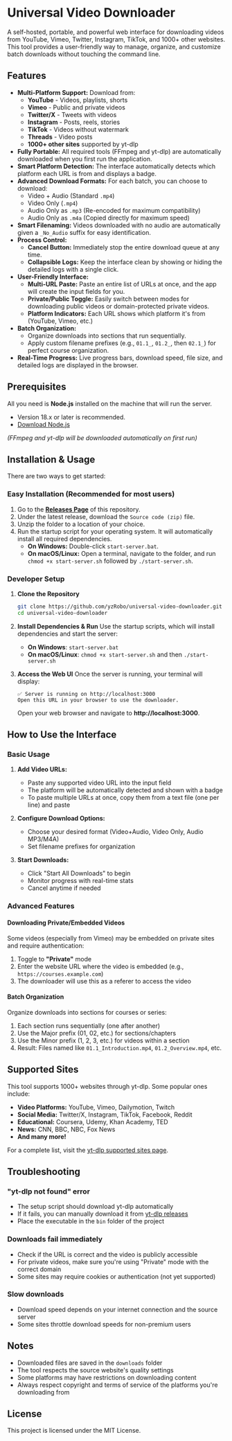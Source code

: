# Universal Video Downloader

A self-hosted, portable, and powerful web interface for downloading videos from YouTube, Vimeo, Twitter, Instagram, TikTok, and 1000+ other websites. This tool provides a user-friendly way to manage, organize, and customize batch downloads without touching the command line.

## Features

*   **Multi-Platform Support:** Download from:
    *   **YouTube** - Videos, playlists, shorts
    *   **Vimeo** - Public and private videos
    *   **Twitter/X** - Tweets with videos
    *   **Instagram** - Posts, reels, stories
    *   **TikTok** - Videos without watermark
    *   **Threads** - Video posts
    *   **1000+ other sites** supported by yt-dlp
*   **Fully Portable:** All required tools (FFmpeg and yt-dlp) are automatically downloaded when you first run the application.
*   **Smart Platform Detection:** The interface automatically detects which platform each URL is from and displays a badge.
*   **Advanced Download Formats:** For each batch, you can choose to download:
    *   Video + Audio (Standard `.mp4`)
    *   Video Only (`.mp4`)
    *   Audio Only as `.mp3` (Re-encoded for maximum compatibility)
    *   Audio Only as `.m4a` (Copied directly for maximum speed)
*   **Smart Filenaming:** Videos downloaded with no audio are automatically given a `_No_Audio` suffix for easy identification.
*   **Process Control:**
    *   **Cancel Button:** Immediately stop the entire download queue at any time.
    *   **Collapsible Logs:** Keep the interface clean by showing or hiding the detailed logs with a single click.
*   **User-Friendly Interface:**
    *   **Multi-URL Paste:** Paste an entire list of URLs at once, and the app will create the input fields for you.
    *   **Private/Public Toggle:** Easily switch between modes for downloading public videos or domain-protected private videos.
    *   **Platform Indicators:** Each URL shows which platform it's from (YouTube, Vimeo, etc.)
*   **Batch Organization:**
    *   Organize downloads into sections that run sequentially.
    *   Apply custom filename prefixes (e.g., `01.1_`, `01.2_`, then `02.1_`) for perfect course organization.
*   **Real-Time Progress:** Live progress bars, download speed, file size, and detailed logs are displayed in the browser.

## Prerequisites

All you need is **Node.js** installed on the machine that will run the server.
*   Version 18.x or later is recommended.
*   [Download Node.js](https://nodejs.org/)

*(FFmpeg and yt-dlp will be downloaded automatically on first run)*

## Installation & Usage

There are two ways to get started:

### Easy Installation (Recommended for most users)

1.  Go to the [**Releases Page**](https://github.com/yzRobo/universal-video-downloader/releases) of this repository.
2.  Under the latest release, download the `Source code (zip)` file.
3.  Unzip the folder to a location of your choice.
4.  Run the startup script for your operating system. It will automatically install all required dependencies.
    *   **On Windows:** Double-click `start-server.bat`.
    *   **On macOS/Linux:** Open a terminal, navigate to the folder, and run `chmod +x start-server.sh` followed by `./start-server.sh`.

### Developer Setup

1.  **Clone the Repository**
    ```bash
    git clone https://github.com/yzRobo/universal-video-downloader.git
    cd universal-video-downloader
    ```
2.  **Install Dependencies & Run**
    Use the startup scripts, which will install dependencies and start the server:
    *   **On Windows**: `start-server.bat`
    *   **On macOS/Linux**: `chmod +x start-server.sh` and then `./start-server.sh`

3. **Access the Web UI**
    Once the server is running, your terminal will display:

    ```
    ✅ Server is running on http://localhost:3000
    Open this URL in your browser to use the downloader.
    ```

    Open your web browser and navigate to **http://localhost:3000**.

## How to Use the Interface

### Basic Usage

1.  **Add Video URLs:**
    *   Paste any supported video URL into the input field
    *   The platform will be automatically detected and shown with a badge
    *   To paste multiple URLs at once, copy them from a text file (one per line) and paste

2.  **Configure Download Options:**
    *   Choose your desired format (Video+Audio, Video Only, Audio MP3/M4A)
    *   Set filename prefixes for organization

3.  **Start Downloads:**
    *   Click "Start All Downloads" to begin
    *   Monitor progress with real-time stats
    *   Cancel anytime if needed

### Advanced Features

#### Downloading Private/Embedded Videos

Some videos (especially from Vimeo) may be embedded on private sites and require authentication:

1.  Toggle to **"Private"** mode
2.  Enter the website URL where the video is embedded (e.g., `https://courses.example.com`)
3.  The downloader will use this as a referer to access the video

#### Batch Organization

Organize downloads into sections for courses or series:

1.  Each section runs sequentially (one after another)
2.  Use the Major prefix (01, 02, etc.) for sections/chapters
3.  Use the Minor prefix (1, 2, 3, etc.) for videos within a section
4.  Result: Files named like `01.1_Introduction.mp4`, `01.2_Overview.mp4`, etc.

## Supported Sites

This tool supports 1000+ websites through yt-dlp. Some popular ones include:

- **Video Platforms:** YouTube, Vimeo, Dailymotion, Twitch
- **Social Media:** Twitter/X, Instagram, TikTok, Facebook, Reddit
- **Educational:** Coursera, Udemy, Khan Academy, TED
- **News:** CNN, BBC, NBC, Fox News
- **And many more!**

For a complete list, visit the [yt-dlp supported sites page](https://github.com/yt-dlp/yt-dlp/blob/master/supportedsites.md).

## Troubleshooting

### "yt-dlp not found" error
- The setup script should download yt-dlp automatically
- If it fails, you can manually download it from [yt-dlp releases](https://github.com/yt-dlp/yt-dlp/releases)
- Place the executable in the `bin` folder of the project

### Downloads fail immediately
- Check if the URL is correct and the video is publicly accessible
- For private videos, make sure you're using "Private" mode with the correct domain
- Some sites may require cookies or authentication (not yet supported)

### Slow downloads
- Download speed depends on your internet connection and the source server
- Some sites throttle download speeds for non-premium users

## Notes

- Downloaded files are saved in the `downloads` folder
- The tool respects the source website's quality settings
- Some platforms may have restrictions on downloading content
- Always respect copyright and terms of service of the platforms you're downloading from

## License

This project is licensed under the MIT License.